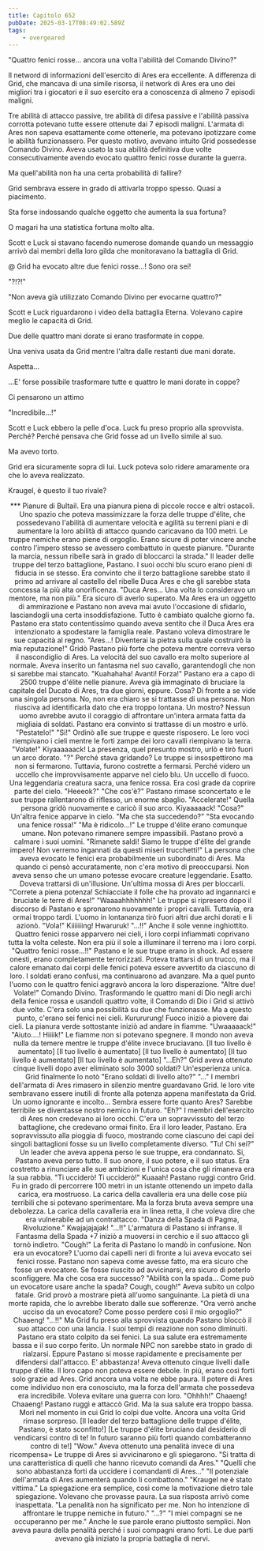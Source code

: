 ```yaml
---
title: Capitolo 652
pubDate: 2025-03-17T08:49:02.589Z
tags:
    - overgeared
---
```



"Quattro fenici rosse... ancora una volta l'abilità del Comando Divino?"


Il netword di informazioni dell'esercito di Ares era eccellente. A differenza di Grid, che mancava di una simile risorsa, il network di Ares era uno dei migliori tra i giocatori e il suo esercito era a conoscenza di almeno 7 episodi maligni.


Tre abilità di attacco passive, tre abilità di difesa passive e l'abilità passiva corrotta potevano tutte essere ottenute dai 7 episodi maligni. L'armata di Ares non sapeva esattamente come ottenerle, ma potevano ipotizzare come le abilità funzionassero. Per questo motivo, avevano intuito Grid possedesse Comando Divino. Aveva usato la sua abilità definitiva due volte consecutivamente avendo evocato quattro fenici rosse durante la guerra.


Ma quell'abilità non ha una certa probabilità di fallire?


Grid sembrava essere in grado di attivarla troppo spesso. Quasi a piacimento.


Sta forse indossando qualche oggetto che aumenta la sua fortuna?


O magari ha una statistica fortuna molto alta.


Scott e Luck si stavano facendo numerose domande quando un messaggio arrivò dai membri della loro gilda che monitoravano la battaglia di Grid.


@ Grid ha evocato altre due fenici rosse...! Sono ora sei!


"?!?!"


"Non aveva già utilizzato Comando Divino per evocarne quattro?"


Scott e Luck riguardarono i video della battaglia Eterna. Volevano capire meglio le capacità di Grid.


Due delle quattro mani dorate si erano trasformate in coppe.


Una veniva usata da Grid mentre l'altra dalle restanti due mani dorate.


Aspetta...


...E' forse possibile trasformare tutte e quattro le mani dorate in coppe?


Ci pensarono un attimo


"Incredibile...!"


Scott e Luck ebbero la pelle d'oca. Luck fu preso proprio alla sprovvista. Perché? Perché pensava che Grid fosse ad un livello simile al suo.


Ma avevo torto.


Grid era sicuramente sopra di lui. Luck poteva solo ridere amaramente ora che lo aveva realizzato.


Kraugel, è questo il tuo rivale?
<p dir="ltr" style="text-align: center;">***
Pianure di Bultail. Era una pianura piena di piccole rocce e altri ostacoli. Uno spazio che poteva massimizzare la forza delle truppe d'élite, che possedevano l'abilità di aumentare velocità e agilità su terreni piani e di aumentare la loro abilità di attacco quando caricavano da 100 metri. Le truppe nemiche erano piene di orgoglio. Erano sicure di poter vincere anche contro l'impero stesso se avessero combattuto in queste pianure.
"Durante la marcia, nessun ribelle sarà in grado di bloccarci la strada."
Il leader delle truppe del terzo battaglione, Pastano. I suoi occhi blu scuro erano pieni di fiducia in se stesso. Era convinto che il terzo battaglione sarebbe stato il primo ad arrivare al castello del ribelle Duca Ares e che gli sarebbe stata concessa la più alta onorificenza.
"Duca Ares... Una volta lo consideravo un mentore, ma non più."
Era sicuro di averlo superato. Ma Ares era un oggetto di ammirazione e Pastano non aveva mai avuto l'occasione di sfidarlo, lasciandogli una certa insoddisfazione.
Tutto è cambiato qualche giorno fa.
Pastano era stato contentissimo quando aveva sentito che il Duca Ares era intenzionato a spodestare la famiglia reale. Pastano voleva dimostrare le sue capacità al regno.
"Ares...! Diventerai la pietra sulla quale costruirò la mia reputazione!"
Gridò Pastano più forte che poteva mentre correva verso il nascondiglio di Ares. La velocità del suo cavallo era molto superiore al normale. Aveva inserito un fantasma nel suo cavallo, garantendogli che non si sarebbe mai stancato.
"Kuahahaha! Avanti! Forza!"
Pastano era a capo di 2500 truppe d'élite nelle pianure. Aveva già immaginato di bruciare la capitale del Ducato di Ares, tra due giorni, eppure.
Cosa?
Di fronte a se vide una singola persona. No, non era chiaro se si trattasse di una persona. Non riusciva ad identificarla dato che era troppo lontana.
Un mostro?
Nessun uomo avrebbe avuto il coraggio di affrontare un'intera armata fatta da migliaia di soldati. Pastano era convinto si trattasse di un mostro e urlò.
"Pestatelo!"
"Si!"
Ordinò alle sue truppe e queste risposero. Le loro voci riempivano i cieli mentre le forti zampe dei loro cavalli riempivano la terra.
"Volate!"
Kiyaaaaaack!
La presenza, quel presunto mostro, urlò e tirò fuori un arco dorato.
"?"
Perché stava gridando? Le truppe si insospettirono ma non si fermarono. Tuttavia, furono costrette a fermarsi. Perché videro un uccello che improvvisamente apparve nel cielo blu. Un uccello di fuoco. Una leggendaria creatura sacra, una fenice rossa. Era così grade da coprire parte del cielo.
"Heeeok?"
"Che cos'è?"
Pastano rimase sconcertato e le sue truppe rallentarono di riflesso, un enorme sbaglio.
"Accelerate!"
Quella persona gridò nuovamente e caricò il suo arco.
Kiyaaaaack!
"Cosa?"
Un'altra fenice apparve in cielo.
"Ma che sta succedendo?"
"Sta evocando una fenice rossa!"
"Ma è ridicolo...!"
Le truppe d'élite erano comunque umane. Non potevano rimanere sempre impassibili. Pastano provò a calmare i suoi uomini.
"Rimanete saldi! Siamo le truppe d'élite del grande impero! Non verremo ingannati da questi miseri trucchetti!"
La persona che aveva evocato le fenici era probabilmente un subordinato di Ares. Ma quando ci pensò accuratamente, non c'era motivo di preoccuparsi. Non aveva senso che un umano potesse evocare creature leggendarie. Esatto. Doveva trattarsi di un'illusione. Un'ultima mossa di Ares per bloccarli.
"Correte a piena potenza! Schiacciate il folle che ha provato ad ingannarci e bruciate le terre di Ares!"
"Waaaahhhhhhh!"
Le truppe si ripresero dopo il discorso di Pastano e spronarono nuovamente i propri cavalli. Tuttavia, era ormai troppo tardi. L'uomo in lontananza tirò fuori altri due archi dorati e li azionò.
"Vola!"
Kiiiiiiing!
Hwaruruk!
"...!!"
Anche il sole venne inghiottito. Quattro fenici rosse apparvero nei cieli, i loro corpi infiammati coprivano tutta la volta celeste. Non era più il sole a illuminare il terreno ma i loro corpi.
"Quattro fenici rosse...!!"
Pastano e le sue trupe erano in shock. Ad essere onesti, erano completamente terrorizzati. Poteva trattarsi di un trucco, ma il calore emanato dai corpi delle fenici poteva essere avvertito da ciascuno di loro. I soldati erano confusi, ma continuarono ad avanzare. Ma a quel punto l'uomo con le quattro fenici aggravò ancora la loro disperazione.
"Altre due! Volate!"
Comando Divino. Trasformando le quattro mani di Dio negli archi della fenice rossa e usandoli quattro volte, il Comando di Dio i Grid si attivò due volte. C'era solo una possibilità su due che funzionasse. Ma a questo punto, c'erano sei fenici nei cieli.
Kurururung!
Fuoco iniziò a piovere dai cieli. La pianura verde sottostante iniziò ad andare in fiamme.
"Uwaaaaack!"
"Aiuto....! Hiiiik!"
Le fiamme non si potevano spegnere. Il mondo non aveva nulla da temere mentre le truppe d'élite invece bruciavano.
[Il tuo livello è aumentato]
[Il tuo livello è aumentato]
[Il tuo livello è aumentato]
[Il tuo livello è aumentato]
[Il tuo livello è aumentato]
"...Eh?"
Grid aveva ottenuto cinque livelli dopo aver eliminato solo 3000 soldati? Un'esperienza unica. Grid finalmente lo notò
"Erano soldati di livello alto?"
"..."
I membri dell'armata di Ares rimasero in silenzio mentre guardavano Grid. le loro vite sembravano essere inutili di fronte alla potenza appena manifestata da Grid.
Un uomo ignorante e incolto...
Sembra essere forte quanto Ares?
Sarebbe terribile se diventasse nostro nemico in futuro.
"Eh?"
I membri dell'esercito di Ares non credevano ai loro occhi. C'era un sopravvissuto del terzo battaglione, che credevano ormai finito. Era il loro leader, Pastano. Era sopravvissuto alla pioggia di fuoco, mostrando come ciascuno dei capi dei singoli battaglioni fosse su un livello completamente diverso.
"Tu! Chi sei?"
Un leader che aveva appena perso le sue truppe, era condannato. Si, Pastano aveva perso tutto. Il suo onore, il suo potere, e il suo status. Era costretto a rinunciare alle sue ambizioni e l'unica cosa che gli rimaneva era la sua rabbia.
"Ti ucciderò! Ti ucciderò!"
Kuaaah!
Pastano ruggì contro Grid. Fu in grado di percorrere 100 metri in un istante ottenendo un impeto dalla carica, era mostruoso. La carica della cavalleria era una delle cose più terribili che si potevano sperimentare. Ma la forza bruta aveva sempre una debolezza. La carica della cavalleria era in linea retta, il che voleva dire che era vulnerabile ad un contrattacco.
"Danza della Spada di Pagma, Rivoluzione."
Kwajajajajak!
"...!!"
L'armatura di Pastano si infranse. Il Fantasma della Spada +7 iniziò a muoversi in cerchio e il suo attacco gli tornò indietro.
"Cough!"
La ferita di Pastano lo mandò in confusione.
Non era un evocatore?
L'uomo dai capelli neri di fronte a lui aveva evocato sei fenici rosse. Pastano non sapeva come avesse fatto, ma era sicuro che fosse un evocatore. Se fosse riuscito ad avvicinarsi, era sicuro di poterlo sconfiggere. Ma che cosa era successo?
"Abilità con la spada... Come può un evocatore usare anche la spada? Cough, cough!"
Aveva subito un colpo fatale. Grid provò a mostrare pietà all'uomo sanguinante. La pietà di una morte rapida, che lo avrebbe liberato dalle sue sofferenze.
"Ora verrò anche ucciso da un evocatore? Come posso perdere così il mio orgoglio?"
Chaaeng!
"...!!"
Ma Grid fu preso alla sprovvista quando Pastano bloccò il suo attacco con una lancia.
I suoi tempi di reazione non sono diminuiti.
Pastano era stato colpito da sei fenici. La sua salute era estremamente bassa e il suo corpo ferito. Un normale NPC non sarebbe stato in grado di rialzarsi. Eppure Pastano si mosse rapidamente e precisamente per difendersi dall'attacco.
E' abbastanza!
Aveva ottenuto cinque livelli dalle truppe d'élite. Il loro capo non poteva essere debole. In più, erano così forti solo grazie ad Ares. Grid ancora una volta ne ebbe paura. Il potere di Ares come individuo non era conosciuto, ma la forza dell'armata che possedeva era incredibile. Voleva evitare una guerra con loro.
"Ohhhh!"
Chaaeng! Chaaeng!
Pastano ruggì e attaccò Grid. Ma la sua salute era troppo bassa. Morì nel momento in cui Grid lo colpì due volte. Ancora una volta Grid rimase sorpreso.
[Il leader del terzo battaglione delle truppe d'élite, Pastano, è stato sconfitto!]
[Le truppe d'élite bruciano dal desiderio di vendicarsi contro di te! In futuro saranno più forti quando combatteranno contro di te!]
"Wow."
Aveva ottenuto una penalità invece di una ricompensa= Le truppe di Ares si avvicinarono e gli spiegarono.
"Si tratta di una caratteristica di quelli che hanno ricevuto comandi da Ares."
"Quelli che sono abbastanza forti da uccidere i comandanti di Ares..."
"Il potenziale dell'armata di Ares aumenterà quando li combattono."
"Kraugel ne è stato vittima."
La spiegazione era semplice, così come la motivazione dietro tale spiegazione. Volevano che provasse paura. La sua risposta arrivò come inaspettata.
"La penalità non ha significato per me. Non ho intenzione di affrontare le truppe nemiche in futuro."
"...?"
"I miei compagni se ne occuperanno per me."
Anche le sue parole erano piuttosto semplici. Non aveva paura della penalità perché i suoi compagni erano forti.
Le due parti avevano già iniziato la propria battaglia di nervi.


                                


                                




